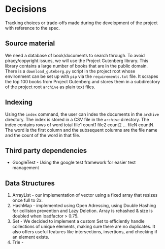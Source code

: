 # Decisions

Tracking choices or trade-offs made during the development of the project with reference to the spec.

## Source material

We need a database of book/documents to search through. To avoid piracy/copyright issues, we will use the Project Gutenberg library. This library contains a large number of books that are in the public domain.
There is a `download_guteberg.py` script in the project root whose environment can be set up with `pip` via the `requirements.txt` file. It scrapes the top 100 books from Project Gutenberg and stores them in a subdirectory of the project root `archive` as plain text files.


## Indexing
Using the `index` command, the user can index the documents in the `archive` directory. The index is stored in a CSV file in the `archive` directory. The index contains rows of word total file1 count1 file2 count2 ... fileN countN. The word is the first column and the subsequent columns are the file name and the count of the word in that file.


## Third party dependencies

- GoogleTest - Using the google test framework for easier test management

## Data Structures
 
1. ArrayList - our implementation of vector using a fixed array that resizes once full to 2x.
2. HashMap - implemented using Open Adressing, using Double Hashing for collision prevention and Lazy Deletion. Array is rehashed & size is doubled when loadfactor > 0.75.
3. Set - We decided to implement a custom Set to efficiently handle collections of unique elements, making sure there are no duplicates. It also offers useful features like intersections, insertions, and checking if an element exists.
4. Trie - 